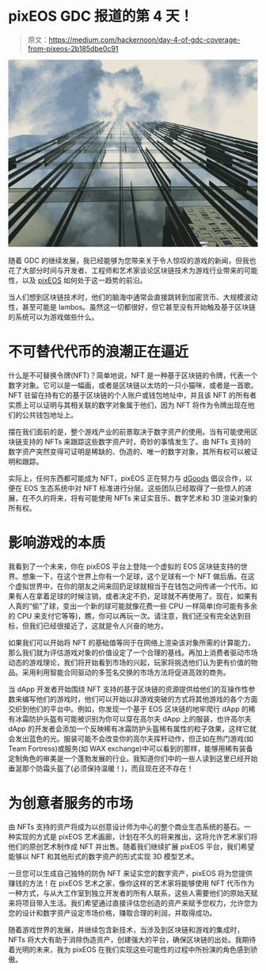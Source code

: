 # pixEOS GDC 报道的第 4 天！

> 原文：<https://medium.com/hackernoon/day-4-of-gdc-coverage-from-pixeos-2b185dbe0c91>

![](img/86d7ee8d92be539a08bf91fc6634dd76.png)

随着 GDC 的继续发展，我已经能够为您带来关于令人惊叹的游戏的新闻，但我也花了大部分时间与开发者、工程师和艺术家谈论区块链技术为游戏行业带来的可能性，以及 [pixEOS](https://pixeos.io/) 如何处于这一趋势的前沿。

当人们想到区块链技术时，他们的脑海中通常会直接跳转到加密货币、大规模波动性，甚至可能是 lambos。虽然这一切都很好，但它甚至没有开始触及基于区块链的系统可以为游戏做些什么。

# 不可替代代币的浪潮正在逼近

什么是不可替换令牌(NFT)？简单地说，NFT 是一种基于区块链的令牌，代表一个数字对象。它可以是一幅画，或者是区块链以太坊的一只小猫咪，或者是一首歌。NFT 驻留在持有它的基于区块链的个人账户或钱包地址中，并且该 NFT 的所有者实质上可以证明与其相关联的数字对象属于他们，因为 NFT 将作为令牌出现在他们的公共钱包地址上。

摆在我们面前的是，整个游戏产业的前景取决于数字资产的使用。当有可能使用区块链支持的 NFTs 来跟踪这些数字资产时，奇妙的事情发生了。由 NFTs 支持的数字资产突然变得可证明是稀缺的、伪造的、唯一的数字对象，其所有权可以被证明和跟踪。

实际上，任何东西都可能成为 NFT，pixEOS 正在努力与 [dGoods](https://dgoods.org/) 倡议合作，以便在 EOS 生态系统中对 NFT 标准进行分层。这些团队已经取得了一些惊人的进展，在不久的将来，将有可能使用 NFTs 来证实音乐、数字艺术和 3D 渲染对象的所有权。

# 影响游戏的本质

我看到了一个未来，你在 pixEOS 平台上登陆一个虚拟的 EOS 区块链支持的世界。想象一下，在这个世界上你有一个足球，这个足球有一个 NFT 做后盾。在这个虚拟世界中，在你的朋友之间来回扔足球就相当于在钱包之间传递一个代币。如果有人在拿着足球的时候注销，或者决定不扔，足球就不再使用了。现在，如果有人真的“偷”了球，变出一个新的球可能就像花费一些 CPU 一样简单(你可能有多余的 CPU 来支付它等等)，瞧，你可以再玩一次。请注意，我们还没有完全达到目标，但我们已经很接近了，这就是令人兴奋的地方。

如果我们可以开始将 NFT 的基础值等同于在网络上渲染该对象所需的计算能力，那么我们就为评估游戏对象的价值设定了一个合理的基线。再加上消费者驱动市场动态的游戏理论，我们将开始看到市场的兴起，玩家将挑选他们认为更有价值的物品。采用利用智能合同驱动的多签名交换的市场方法将促进高效的商务。

当 dApp 开发者开始围绕 NFT 支持的基于区块链的资源提供给他们的互操作性参数来编写他们的游戏时，他们可以开始以非游戏突破的方式将其他游戏的各个方面交织到他们的平台中。例如，你发现一个基于 EOS 区块链的地牢爬行 dApp 的稀有冰霜防护头盔有可能被识别为你可以穿在高尔夫 dApp 上的服装，也许高尔夫 dApp 的开发者会添加一个反映稀有冰霜防护头盔稀有属性的粒子效果，这样它就会发出蓝色的光。服装可能不会改变你的高尔夫挥杆动作，但正如在热门游戏(如 Team Fortress)或服务(如 WAX exchange)中可以看到的那样，能够用稀有装备定制角色的审美是一个蓬勃发展的行业。我知道你们中的一些人读到这里已经开始垂涎那个防霜头盔了(必须保持温暖！)，而且现在还不存在！

# 为创意者服务的市场

由 NFTs 支持的资产将成为以创意设计师为中心的整个商业生态系统的基石。一种实现的方式是 pixEOS 艺术画廊，计划在不久的将来推出，这将允许艺术家们将他们的原创艺术制作成 NFT 并出售。随着我们继续扩展 pixEOS 平台，我们希望能够以 NFT 和其他形式的数字资产的形式实现 3D 模型艺术。

一旦您可以生成自己独特的防伪 NFT 来证实您的数字资产，pixEOS 将为您提供赚钱的方法！在 pixEOS 艺术之家，像你这样的艺术家将能够使用 NFT 代币作为一种方式，与从大工作室到独立开发者的所有人联系，这些人需要他们的原始天赋来将项目带入生活。我们希望通过直接评估您创造的资产来赋予您权力，允许您为您的设计和数字资产设定市场价格，赚取合理的利润，并取得成功。

随着游戏世界的发展，并继续包含新技术，当涉及到区块链和游戏的集成时，NFTs 将大大有助于消除伪造资产，创建强大的平台，确保区块链的出处。我期待着光明的未来，我为 pixEOS 在我们实现这些可能性的过程中所扮演的角色感到骄傲。